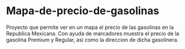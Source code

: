 # Mapa-de-precio-de-gasolinas
Proyecto que permite ver en un mapa el precio de las gasolinas en la Republica Mexicana. Con ayuda de marcadores muestra el precio de la gasolina Premium y Regular, asi como la direccion de dicha gasolinera.
